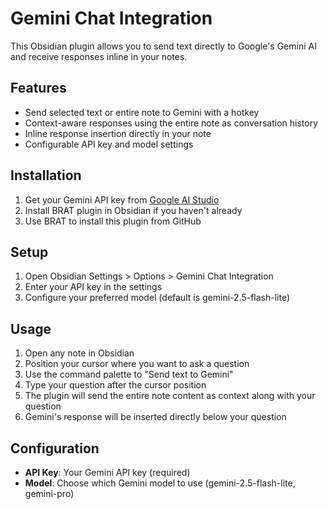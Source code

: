 # Gemini Chat Integration

This Obsidian plugin allows you to send text directly to Google's Gemini AI and receive responses inline in your notes.

## Features

- Send selected text or entire note to Gemini with a hotkey
- Context-aware responses using the entire note as conversation history
- Inline response insertion directly in your note
- Configurable API key and model settings

## Installation

1. Get your Gemini API key from [Google AI Studio](https://aistudio.google.com/)
2. Install BRAT plugin in Obsidian if you haven't already
3. Use BRAT to install this plugin from GitHub

## Setup

1. Open Obsidian Settings > Options > Gemini Chat Integration
2. Enter your API key in the settings
3. Configure your preferred model (default is gemini-2.5-flash-lite)

## Usage

1. Open any note in Obsidian
2. Position your cursor where you want to ask a question
3. Use the command palette to "Send text to Gemini"
4. Type your question after the cursor position
5. The plugin will send the entire note content as context along with your question
6. Gemini's response will be inserted directly below your question

## Configuration

- **API Key**: Your Gemini API key (required)
- **Model**: Choose which Gemini model to use (gemini-2.5-flash-lite, gemini-pro)